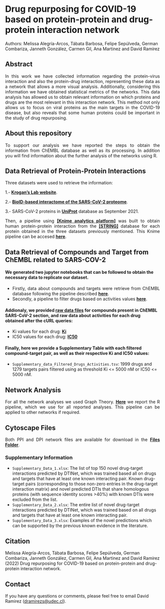 # Drug repurposing for COVID-19 based on protein-protein and drug-protein interaction network

Authors: Melissa Alegría-Arcos, Tábata Barbosa, Felipe Sepúlveda, German Combariza, Janneth González, Carmen Gil, Ana Martinez and David Ramírez

## Abstract
<div align="justify">In this work we have collected information regarding the protein-virus interaction and also the protein-drug interaction, representing these data as a network that allows a more visual analysis. Additionally, considering this information we have obtained statistical metrics of the networks. This data analysis has allowed us to obtain relevant information on which proteins and drugs are the most relevant in this interaction network. This method not only allows us to focus on viral proteins as the main targets in the COVID-19 disease, but also reveals that some human proteins could be important in the study of drug repurposing.</div>
 

## About this repository
<div align="justify">To support our analysis we have reported the steps to obtain the information from ChEMBL database as well as its processing. In addition you will find information about the further analysis of the networks using R.</div>
 
 
 ## Data Retrieval of Protein-Protein Interactions

Three datasets were used to retrieve the information:
   
1.- <a href= "https://ppi.zoiclabs.io/#/" target="_blank"><b>Krogan’s Lab website</b></a>.
    
2.- <a href= "https://covid19interactome.org/" target="_blank"><b>BioID-based interactome of the SARS-CoV-2 proteome</b></a>.
    
3.-  SARS-CoV-2 proteins in <a href= "https://covid-19.uniprot.org" target="_blank"><b>UniProt</b></a> database as September 2021.
    
    
<div align="justify">Then, a pipeline using <a href= "https://www.knime.com" target="_blank"><b>[Knime analytics platform]</b></a> was built to obtain human protein-protein interaction from the <a href= "https://string-db.org/" target="_blank"><b>[STRING]</b></a> database for each protein obtained in the three datasets previously mentioned. This Knime pipeline can be accesed <a href="https://github.com/ramirezlab/COVID-protein-drug-network/blob/main/Files/STRING-interactions.knwf" target="_blank"><b>here</b></a>.</div>
 
 ## Data Retrieval of Compounds and Target from ChEMBL related to SARS-COV-2
 
 #### We generated two jupyter notebooks that can be followed to obtain the necessary data to replicate our dataset.

 + <div align="justify"> Firstly, data about compounds and targets were retrieve from ChEMBL database following the pipeline described <a href="https://github.com/ramirezlab/COVID-protein-drug-network/blob/main/ChEMBL_dataset/ChEMBL_compounds_targets.ipynb" target="_blank"><b>here</b></a>.</div>
 + <div align="justify"> Secondly, a pipeline to filter drugs based on activities values <a href="https://github.com/ramirezlab/COVID-protein-drug-network/blob/main/ChEMBL_dataset/Filtering_drugs.ipynb" target="_blank"><b>here</b></a>.</div>
 
 #### <div> Addionaly, we provided <a href="https://github.com/ramirezlab/COVID-protein-drug-network/blob/main/ChEMBL_dataset/chembl_covid_raw.csv" target="_blank"><b>raw data files</b></a> for compounds present in ChEMBL SARS-CoV-2 section, and raw data about activities for each drug obtained after the cURL queries: </div>
 
  + <div> Ki values for each drug: <a href="https://github.com/ramirezlab/COVID-protein-drug-network/blob/main/ChEMBL_dataset/data_Ki.csv" target="_blank"><b>Ki</b></a> </div>
  + <div> IC50 values for each drug: <a href="https://github.com/ramirezlab/COVID-protein-drug-network/blob/main/ChEMBL_dataset/data_IC50.csv" target="_blank"><b>IC50</b></a> </div>
  
 #### Finally, here we provide a Supplementary Table with each filtered compound-target pair, as well as their respective Ki and IC50 values: 
 
 - `Supplementary_data_Filtered_Drugs_Activities.tsv`: 1999 drugs and 1279 targets pairs filtered using as threshold Ki <= 5000 nM or IC50 <= 5000 nM.
 
 
 
## Network Analysis
 
<div align="justify">For all the network analyses we used Graph Theory.
<a href="https://github.com/ramirezlab/COVID-protein-drug-network/tree/main/R-NetworkAnalysis" target="_blank"><b>Here</b></a> we report the R pipeline, which we use for all reported analyses.  This pipeline can be applied to other networks if required.</div>

## Cytoscape Files
 
<div align="justify">Both PPI and DPI network files are available for download in the <a href="https://github.com/ramirezlab/COVID-protein-drug-network/tree/main/Files" target="_blank"><b>Files Folder</b></a>.</div>
 
### Supplementary Information

- `Supplementary_Data_1.xlsx`:  The list of top 150 novel drug-target interactions predicted by DTINet, which was trained based all on drugs and targets that have at least one known interacting pair. Known drug-target pairs (corresponding to those non-zero entries in the drug-target interaction matrix) and novel predicted DTIs that share homologous proteins (with sequence identity scores >40%) with known DTIs were excluded from the list.
- `Supplementary_Data_2.xlsx`:  The entire list of novel drug-target interactions predicted by DTINet, which was trained based on all drugs and targets that have at least one known interacting pair.
- `Supplementary_Data_3.xlsx`:  Examples of the novel predictions which can be supported by the previous known evidence in the literature.

 
 ## Citation
 

Melissa Alegría-Arcos, Tábata Barbosa, Felipe Sepúlveda, German Combariza, Janneth González, Carmen Gil, Ana Martinez and David Ramírez
(2022) Drug repurposing for COVID-19 based on protein-protein and drug-protein interaction network.
     

## Contact

If you have any questions or comments, please feel free to email David Ramirez (dramirezs@udec.cl).
